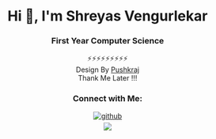 <div align="center">
<h1>Hi 👋, I'm Shreyas Vengurlekar</h1>
<h3 >First Year Computer Science</h3>

⚡⚡⚡⚡⚡⚡⚡⚡⚡<br>Design By [Pushkraj](https://github.com/PushkraJ99)<br>Thank Me Later !!!

<h3>Connect with Me:</h3>
<a href="https://github.com/Shreyas110403 " target="_blank">
<img src=https://img.shields.io/badge/github-%2324292e.svg?&style=for-the-badge&logo=github&logoColor=white alt=github style="margin-bottom: 5px;" />
</a>
<br>
<img src="https://komarev.com/ghpvc/?username=Shreyas110403&&style=flat-square" align="center" />
</div>  

